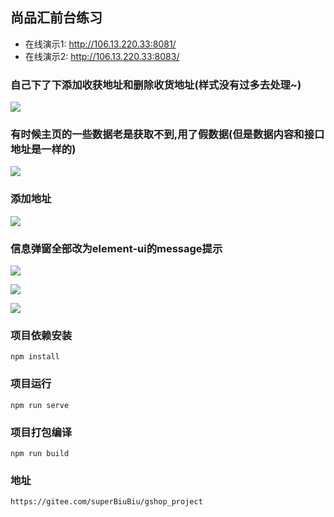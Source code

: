 ## 尚品汇前台练习

* 在线演示1: http://106.13.220.33:8081/
* 在线演示2: http://106.13.220.33:8083/

### 自己下了下添加收获地址和删除收货地址(样式没有过多去处理~)

![](https://dreamos.oss-cn-beijing.aliyuncs.com/gitblog/20220503142230.png)

### 有时候主页的一些数据老是获取不到,用了假数据(但是数据内容和接口地址是一样的)

![](https://dreamos.oss-cn-beijing.aliyuncs.com/gitblog/20220503142423.png)

### 添加地址

![](https://dreamos.oss-cn-beijing.aliyuncs.com/gitblog/20220503142718.png)

### 信息弹窗全部改为element-ui的message提示

![](https://dreamos.oss-cn-beijing.aliyuncs.com/gitblog/20220503142801.png)

![](https://dreamos.oss-cn-beijing.aliyuncs.com/gitblog/20220503142829.png)

![](https://dreamos.oss-cn-beijing.aliyuncs.com/gitblog/20220503142855.png)

### 项目依赖安装

```
npm install
```

### 项目运行
```
npm run serve
```

### 项目打包编译
```
npm run build
```

### 地址

```
https://gitee.com/superBiuBiu/gshop_project
```

